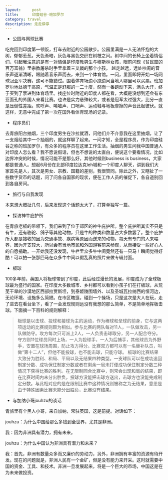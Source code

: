```yaml
---
layout:     post
title:      印度硅谷-班加罗尔
category: travel
description: 走走停停
---
```

 - 公园与网球比赛

吃完回到印度第一顿饭，打车去附近的公园散步。公园里满是一人无法怀抱的大树，郁郁葱葱。天色渐暗，灰色与黑色交织在树枝之间。树中间的长椅上坐着情侣们，引起我注意的是有一对情侣是印度教男生与穆斯林女孩，眼前闪现《贫民窟的百万富翁》里宗教屠杀时手里拿着三叉戟的那个小孩。
越走越远，远处吵闹的音乐声逐渐清晰，跟随着音乐声而去，来到一个体育馆。一问，里面即将开始一场网球冠亚军决赛，这可不能错过。围着体育场边小跑边问当地人哪里可以买票。班加罗尔地处德干高原，气温正是舒服的一二十度，然而一番跑动下来，满头大汗，终于买到了票进到体育场里。找座位时附近的印度人都在看，大概是没想到还会有东亚面孔的外国人来看比赛。也许是实力悬殊较大，或者是冠军太过强大，比分一直是压倒性差距。欢呼声、唏嘘声、口哨声、运动鞋与地板摩擦的声音此起彼伏。就这样，无意中完成了第一次在国外看体育现场的记录。

 - 程序员们

去青旅阳台抽烟，三个印度男生在沙拉就酒，问他们介不介意我在这里抽烟，让了一支烟给其中一个抽烟的，就这样聊了起来。一问才知，全是程序员，作为印度硅谷之称的班加罗尔，有众多的程序员在这里工作生活。抽烟的男生问我中国普通人对印度人怎么看？我不愿说假话，但也不想说的太直白，便说这个要看情况，比如边界冲突的时候，情况可能不是那么好，其他时候则business is business，大家都是普通人。想起6月份在北部印度拉达克leh城和一个印度人聊天，讲到我们大家首先是人，其次是男女、宗教、国籍的差别，我很赞同。除此之外，又瞎扯了一些数字货币的话题，问了问各自国家的现状，便在工作人员的催促下，各自道别回到各自房间。

 - 旅行与自我发现

本来想大概扯几句，后来发现这个话题太大了，打算单独写一篇。

 - 探访神牛庇护所

在青旅老板的带领下，我们来到了位于郊区的神牛庇护所。整个庇护所其实不只是有牛，还有骆驼、鸽子等其他动物，只是牛的种类和数量占大多数罢了。整个庇护所大都是接收的因为交通事故、疾病等原因而送来的动物，每天有专门的人来喂养，因为开支较大，所以会有当地市民和外国游客前来参观，从而接受一些好心人的自愿捐助。一开始我还没发现，牛栏里众多牛中间竟然还有一只马！瞬间觉得好酷！可以拍一张那匹马在众多牛中间以假乱真的照片来做专辑封面。

 - 板球

100多年前，英国人将板球带到了印度，此后经过漫长的发展，印度成为了全球板球最为盛行的国家。在印度大多数城市、乡村都可以看到小孩子们在打板球，从荒芜干旱的沙漠地区西部拉贾斯坦，到泰姬陵围墙外、以及圣城瓦拉纳西的恒河边，无论环境、设施多么简陋。在市区瞎逛，碰到一个操场，只是这次是大人在玩，走了进去在看台坐下，看了一会发现规则远没有我想的那么简单，不是简单地挥板击球。下面摘一下百科的规则解释：

>板球是以击球、投球和接球为主的运动，作为棒球和垒球的前身，它与这两项运动的比赛规则颇为相似。参与比赛的两队每对11人，一队做攻击，另一队做防守。攻方每次只可派上2人，一人负责击球取分，另一人配合夺分。守方则11位球员同时上场，一人为投球手，一人为后捕手，其他球员为外野手，安置在球场周围，防止攻方得分。比赛双方都可以有一名替补队员，叫做“第十二人”，但他不能投球，也不能击球，只能守球。 板球的比赛结果大致分为胜利、和局、平局以及无结果四种类型。一支球队可以在成功追回制定分数、成功保住制定分数或者在剩余一局未打便成功保住制定分数三种情况下获得比赛的胜利。在无限制回合比赛中，则常会出现和局的结果，即在比赛时间内未分出胜负，投球方没能把击球方送出，击球方也没能完成制定分数。与此相对应的是在限制比赛中这种情况则被称之为无结果，意思是由于特殊因素比赛未能分出胜负，比赛没有结果。

 - 与加纳小哥jouhzu的谈话

青旅里有个黑人小哥，来自加纳，常驻英国，这是前提。对话如下：

jouhzu：为什么中国给那么多钱到全世界，尤其是非洲。

我：因为非洲具有潜力，拥有未来。

jouhzu：为什么中国认为非洲具有潜力和未来？

我：首先，非洲有数量众多而又廉价的劳动力，另外，非洲拥有丰富的资源有待开发。现在的问题就是，非洲人民有一个金矿，但是没有能力来开采。这时就需要中国的资金、工具、和技术。非洲一旦发展起来，将是一个巨大的市场，中国这是在为未来做投资。



